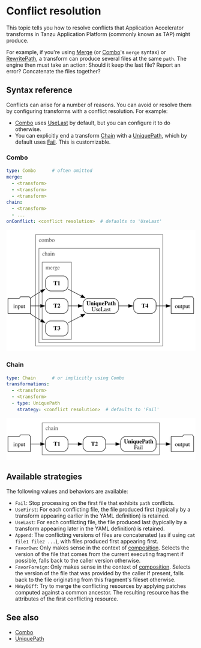 # Conflict resolution

This topic tells you how to resolve conflicts that Application Accelerator transforms in Tanzu Application Platform (commonly known as TAP) might produce.

For example, if you're using [Merge](merge.md) (or [Combo](combo.md)'s `merge` syntax) or
[RewritePath](rewrite-path.md), a transform can produce several files at the same `path`.
The engine then must take an action: Should it keep the last file?
Report an error? Concatenate the files together?

## <a id="syntax-ref"></a>Syntax reference

Conflicts can arise for a number of reasons.
You can avoid or resolve them by configuring transforms with a conflict resolution. For example:

- [Combo](combo.md) uses [UseLast](#available-strategies) by default, but you can configure it to do otherwise.
- You can explicitly end a transform [Chain](chain.md) with a [UniquePath](unique-path.md), which
by default uses [Fail](#available-strategies). This is customizable.

### <a id="combo"></a>Combo

```yaml
type: Combo      # often omitted
merge:
  - <transform>
  - <transform>
  - <transform>
chain:
  - <transform>
  - ...
onConflict: <conflict resolution>  # defaults to 'UseLast'
```

![Diagram showing a combo transform with UseLast conflict resolution.](images/conflict-resolution1.svg)

### <a id="chain"></a>Chain

```yaml
type: Chain      # or implicitly using Combo
transformations:
  - <transform>
  - <transform>
  - type: UniquePath
    strategy: <conflict resolution>  # defaults to 'Fail'
```

![Diagram showing a chain transform with Fail conflict resolution.](images/conflict-resolution2.svg)

## <a name="available-strategies"></a>Available strategies

The following values and behaviors are available:

- `Fail`: Stop processing on the first file that exhibits `path` conflicts.
- `UseFirst`: For each conflicting file, the file produced first
  (typically by a transform appearing earlier in the YAML definition) is retained.
- `UseLast`: For each conflicting file, the file produced last
  (typically by a transform appearing later in the YAML definition) is retained.
- `Append`: The conflicting versions of files are concatenated (as if using `cat file1 file2 ...`), with files produced
first appearing first.
- `FavorOwn`: Only makes sense in the context of [composition](../composition.md).
  Selects the version of the file that comes from the current executing fragment if possible,
  falls back to the caller version otherwise.
- `FavorForeign`: Only makes sense in the context of [composition](../composition.md).
  Selects the version of the file that was provided by the caller if present, falls
  back to the file originating from this fragment's fileset otherwise.
- `NWayDiff`: Try to merge the conflicting resources by applying patches computed against a
  common ancestor. The resulting resource has the attributes of the first conflicting resource.

## See also

- [Combo](combo.md)
- [UniquePath](unique-path.md)
